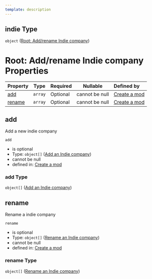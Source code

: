 ```yaml
---
template: description
---
```


## indie Type

`object` ([Root: Add/rename Indie company](generic-properties-root-addrename-indie-company.md))

# Root: Add/rename Indie company Properties

| Property          | Type    | Required | Nullable       | Defined by                                                                                                                                                                                |
| :---------------- | ------- | -------- | -------------- | :---------------------------------------------------------------------------------------------------------------------------------------------------------------------------------------- |
| [add](#add)       | `array` | Optional | cannot be null | [Create a mod](generic-properties-root-addrename-indie-company-properties-add-indie-company.md "http&#x3A;//www.city-game-studio.com/mod.json#/properties/indie/properties/add")          |
| [rename](#rename) | `array` | Optional | cannot be null | [Create a mod](generic-properties-root-addrename-indie-company-properties-rename-an-indie-company.md "http&#x3A;//www.city-game-studio.com/mod.json#/properties/indie/properties/rename") |

## add

Add a new indie company


`add`

-   is optional
-   Type: `object[]` ([Add an Indie company](generic-properties-root-addrename-indie-company-properties-add-indie-company-add-an-indie-company.md))
-   cannot be null
-   defined in: [Create a mod](generic-properties-root-addrename-indie-company-properties-add-indie-company.md "http&#x3A;//www.city-game-studio.com/mod.json#/properties/indie/properties/add")

### add Type

`object[]` ([Add an Indie company](generic-properties-root-addrename-indie-company-properties-add-indie-company-add-an-indie-company.md))

## rename

Rename a indie company


`rename`

-   is optional
-   Type: `object[]` ([Rename an Indie company](generic-properties-root-addrename-indie-company-properties-rename-an-indie-company-rename-an-indie-company.md))
-   cannot be null
-   defined in: [Create a mod](generic-properties-root-addrename-indie-company-properties-rename-an-indie-company.md "http&#x3A;//www.city-game-studio.com/mod.json#/properties/indie/properties/rename")

### rename Type

`object[]` ([Rename an Indie company](generic-properties-root-addrename-indie-company-properties-rename-an-indie-company-rename-an-indie-company.md))
